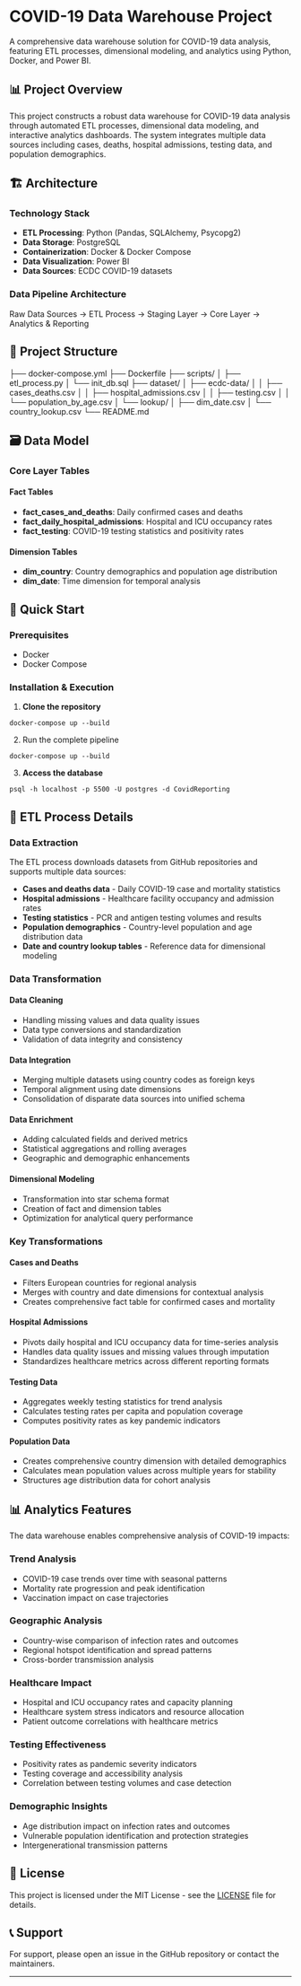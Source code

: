 # COVID-19 Data Warehouse Project

A comprehensive data warehouse solution for COVID-19 data analysis, featuring ETL processes, dimensional modeling, and analytics using Python, Docker, and Power BI.

## 📊 Project Overview

This project constructs a robust data warehouse for COVID-19 data analysis through automated ETL processes, dimensional data modeling, and interactive analytics dashboards. The system integrates multiple data sources including cases, deaths, hospital admissions, testing data, and population demographics.

## 🏗️ Architecture

### Technology Stack
- **ETL Processing**: Python (Pandas, SQLAlchemy, Psycopg2)
- **Data Storage**: PostgreSQL
- **Containerization**: Docker & Docker Compose
- **Data Visualization**: Power BI
- **Data Sources**: ECDC COVID-19 datasets

### Data Pipeline Architecture
Raw Data Sources → ETL Process → Staging Layer → Core Layer → Analytics & Reporting

## 📁 Project Structure
├── docker-compose.yml
├── Dockerfile
├── scripts/
│ ├── etl_process.py
│ └── init_db.sql
├── dataset/
│ ├── ecdc-data/
│ │ ├── cases_deaths.csv
│ │ ├── hospital_admissions.csv
│ │ ├── testing.csv
│ │ └── population_by_age.csv
│ └── lookup/
│ ├── dim_date.csv
│ └── country_lookup.csv
└── README.md


## 🗃️ Data Model

### Core Layer Tables

#### Fact Tables
- **fact_cases_and_deaths**: Daily confirmed cases and deaths
- **fact_daily_hospital_admissions**: Hospital and ICU occupancy rates
- **fact_testing**: COVID-19 testing statistics and positivity rates

#### Dimension Tables
- **dim_country**: Country demographics and population age distribution
- **dim_date**: Time dimension for temporal analysis

## 🚀 Quick Start

### Prerequisites
- Docker
- Docker Compose

### Installation & Execution

1. **Clone the repository**
  ```console
  docker-compose up --build
  ```

  
2. Run the complete pipeline
```console
docker-compose up --build
  ```

3.  **Access the database**
  ```console
  psql -h localhost -p 5500 -U postgres -d CovidReporting
  ```



## 🔧 ETL Process Details

### Data Extraction
The ETL process downloads datasets from GitHub repositories and supports multiple data sources:

- **Cases and deaths data** - Daily COVID-19 case and mortality statistics
- **Hospital admissions** - Healthcare facility occupancy and admission rates
- **Testing statistics** - PCR and antigen testing volumes and results
- **Population demographics** - Country-level population and age distribution data
- **Date and country lookup tables** - Reference data for dimensional modeling

### Data Transformation

#### Data Cleaning
- Handling missing values and data quality issues
- Data type conversions and standardization
- Validation of data integrity and consistency

#### Data Integration
- Merging multiple datasets using country codes as foreign keys
- Temporal alignment using date dimensions
- Consolidation of disparate data sources into unified schema

#### Data Enrichment
- Adding calculated fields and derived metrics
- Statistical aggregations and rolling averages
- Geographic and demographic enhancements

#### Dimensional Modeling
- Transformation into star schema format
- Creation of fact and dimension tables
- Optimization for analytical query performance

### Key Transformations

#### Cases and Deaths
- Filters European countries for regional analysis
- Merges with country and date dimensions for contextual analysis
- Creates comprehensive fact table for confirmed cases and mortality

#### Hospital Admissions
- Pivots daily hospital and ICU occupancy data for time-series analysis
- Handles data quality issues and missing values through imputation
- Standardizes healthcare metrics across different reporting formats

#### Testing Data
- Aggregates weekly testing statistics for trend analysis
- Calculates testing rates per capita and population coverage
- Computes positivity rates as key pandemic indicators

#### Population Data
- Creates comprehensive country dimension with detailed demographics
- Calculates mean population values across multiple years for stability
- Structures age distribution data for cohort analysis

## 📊 Analytics Features

The data warehouse enables comprehensive analysis of COVID-19 impacts:

### Trend Analysis
- COVID-19 case trends over time with seasonal patterns
- Mortality rate progression and peak identification
- Vaccination impact on case trajectories

### Geographic Analysis
- Country-wise comparison of infection rates and outcomes
- Regional hotspot identification and spread patterns
- Cross-border transmission analysis

### Healthcare Impact
- Hospital and ICU occupancy rates and capacity planning
- Healthcare system stress indicators and resource allocation
- Patient outcome correlations with healthcare metrics

### Testing Effectiveness
- Positivity rates as pandemic severity indicators
- Testing coverage and accessibility analysis
- Correlation between testing volumes and case detection

### Demographic Insights
- Age distribution impact on infection rates and outcomes
- Vulnerable population identification and protection strategies
- Intergenerational transmission patterns

## 📝 License

This project is licensed under the MIT License - see the [LICENSE](LICENSE) file for details.


## 📞 Support

For support, please open an issue in the GitHub repository or contact the maintainers.

---




